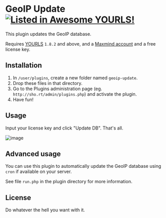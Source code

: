 # GeoIP Update [![Listed in Awesome YOURLS!](https://img.shields.io/static/v1?label=Awesome&message=YOURLS&color=C5A3BE&style=flat-square)](https://github.com/YOURLS/awesome-yourls/)

This plugin updates the GeoIP database.

Requires [YOURLS](https://yourls.org) `1.8.2` and above,
and a [Maxmind account](https://www.maxmind.com/en/account/login) and a free license key. 

## Installation

1. In `/user/plugins`, create a new folder named `geoip-update`.
2. Drop these files in that directory.
3. Go to the Plugins administration page (eg. `http://sho.rt/admin/plugins.php`) and activate the plugin.
4. Have fun!

## Usage

Input your license key and click "Update DB". That's all.

![image](https://user-images.githubusercontent.com/223647/159169028-920041cf-0064-4cbe-9543-8898e4f75d52.png)

## Advanced usage

You can use this plugin to automatically update the GeoIP database using `cron` if available on your server.

See file `run.php` in the plugin directory for more information. 

## License

Do whatever the hell you want with it.
